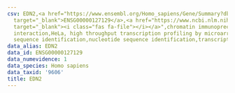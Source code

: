 ```yaml
---
csv: EDN2,<a href="https://www.ensembl.org/Homo_sapiens/Gene/Summary?db=core;g=ENSG00000127129"
  target="_blank">ENSG00000127129</a>,<a href="https://www.ncbi.nlm.nih.gov/pubmed/17216044"
  target="_blank"><i class="fas fa-file"></i></a>",chromatin immunoprecipitation assay,direct
  interaction,HeLa, high throughput transcription profiling by microarray,nucleotide
  sequence identification,nucleotide sequence identification,transcriptional regulation,
data_alias: EDN2
data_id: ENSG00000127129
data_numevidence: 1
data_species: Homo sapiens
data_taxid: '9606'
title: EDN2
---
```

